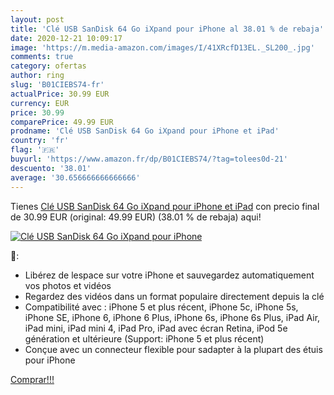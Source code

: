 ```yaml
---
layout: post
title: 'Clé USB SanDisk 64 Go iXpand pour iPhone al 38.01 % de rebaja'
date: 2020-12-21 10:09:17
image: 'https://m.media-amazon.com/images/I/41XRcfD13EL._SL200_.jpg'
comments: true
category: ofertas
author: ring
slug: 'B01CIEBS74-fr'
actualPrice: 30.99 EUR
currency: EUR
price: 30.99
comparePrice: 49.99 EUR
prodname: 'Clé USB SanDisk 64 Go iXpand pour iPhone et iPad'
country: 'fr'
flag: '🇫🇷'
buyurl: 'https://www.amazon.fr/dp/B01CIEBS74/?tag=tolees0d-21'
descuento: '38.01'
average: '30.656666666666666'
---
```


Tienes [Clé USB SanDisk 64 Go iXpand pour iPhone et iPad](https://www.amazon.fr/dp/B01CIEBS74/?tag=tolees0d-21) con precio final de  30.99 EUR (original: 49.99 EUR) (38.01 %  de rebaja) aqui!

[![Clé USB SanDisk 64 Go iXpand pour iPhone](https://m.media-amazon.com/images/I/41XRcfD13EL._SL200_.jpg)](https://www.amazon.fr/dp/B01CIEBS74/?tag=tolees0d-21)

🔎:

- Libérez de lespace sur votre iPhone et sauvegardez automatiquement vos photos et vidéos
- Regardez des vidéos dans un format populaire directement depuis la clé
- Compatibilité avec : iPhone 5 et plus récent, iPhone 5c, iPhone 5s, iPhone SE, iPhone 6, iPhone 6 Plus, iPhone 6s, iPhone 6s Plus, iPad Air, iPad mini, iPad mini 4, iPad Pro, iPad avec écran Retina, iPod 5e génération et ultérieure (Support: iPhone 5 et plus récent)
- Conçue avec un connecteur flexible pour sadapter à la plupart des étuis pour iPhone

[Comprar!!!](https://www.amazon.fr/dp/B01CIEBS74/?tag=tolees0d-21)

